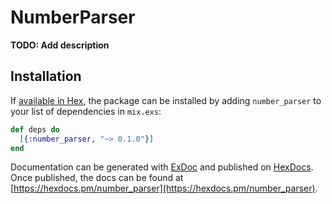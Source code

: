 # NumberParser

**TODO: Add description**

## Installation

If [available in Hex](https://hex.pm/docs/publish), the package can be installed
by adding `number_parser` to your list of dependencies in `mix.exs`:

```elixir
def deps do
  [{:number_parser, "~> 0.1.0"}]
end
```

Documentation can be generated with [ExDoc](https://github.com/elixir-lang/ex_doc)
and published on [HexDocs](https://hexdocs.pm). Once published, the docs can
be found at [https://hexdocs.pm/number_parser](https://hexdocs.pm/number_parser).

